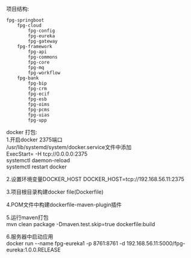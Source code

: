 项目结构:

    fpg-springboot
        fpg-cloud
            fpg-config
            fpg-eureka
            fpg-gateway
        fpg-framework
            fpg-api
            fpg-commons
            fpg-core
            fpg-mq
            fpg-workflow
        fpg-bank
            fpg-bip
            fpg-crm
            fpg-ecif
            fpg-esb
            fpg-oims
            fpg-pcms
            fpg-uias
            fpg-upp
		
docker 打包:  
1.开启docker 2375端口  
  /usr/lib/systemd/system/docker.service文件中添加  
  ExecStart= -H tcp://0.0.0.0:2375  
  systemctl daemon-reload  
  systemctl restart docker
 
 2.设置环境变量DOCKER_HOST
   DOCKER_HOST=tcp://192.168.56.11:2375
   
 3.项目根目录构建docker file(Dockerfile)
 
 4.POM文件中构建dockerfile-maven-plugin插件
 
 5.运行maven打包  
   mvn clean package -Dmaven.test.skip=true dockerfile:build
 
 6.服务器中启动应用  
   docker run --name fpg-eureka1 -p 8761:8761 -d 192.168.56.11:5000/fpg-eureka:1.0.0.RELEASE
 